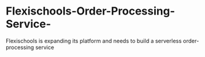 # Flexischools-Order-Processing-Service-
Flexischools is expanding its platform and needs to build a serverless order-processing service 
